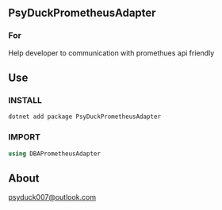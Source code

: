 ﻿## PsyDuckPrometheusAdapter

### For

Help developer to communication with promethues api friendly

## Use

### INSTALL

```bash
dotnet add package PsyDuckPrometheusAdapter
```

### IMPORT

```c#
using DBAPrometheusAdapter
```

## About

psyduck007@outlook.com